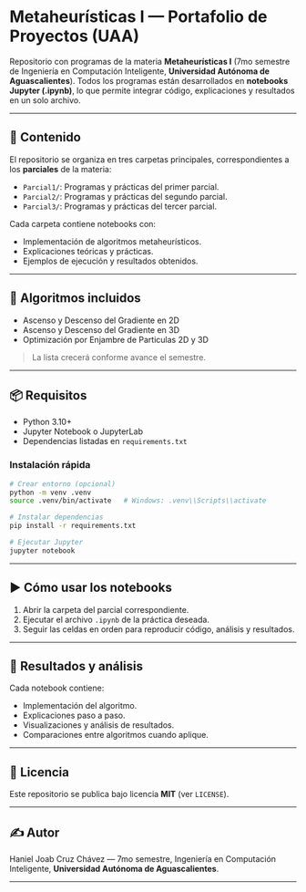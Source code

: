 # Metaheurísticas I — Portafolio de Proyectos (UAA)

Repositorio con programas de la materia **Metaheurísticas I** (7mo semestre de Ingeniería en Computación Inteligente, **Universidad Autónoma de Aguascalientes**). Todos los programas están desarrollados en **notebooks Jupyter (.ipynb)**, lo que permite integrar código, explicaciones y resultados en un solo archivo.

---

## 🚀 Contenido

El repositorio se organiza en tres carpetas principales, correspondientes a los **parciales** de la materia:

* `Parcial1/`: Programas y prácticas del primer parcial.
* `Parcial2/`: Programas y prácticas del segundo parcial.
* `Parcial3/`: Programas y prácticas del tercer parcial.

Cada carpeta contiene notebooks con:

* Implementación de algoritmos metaheurísticos.
* Explicaciones teóricas y prácticas.
* Ejemplos de ejecución y resultados obtenidos.

---

## 🧠 Algoritmos incluidos

* Ascenso y Descenso del Gradiente en 2D
* Ascenso y Descenso del Gradiente en 3D
* Optimización por Enjambre de Particulas 2D y 3D

> La lista crecerá conforme avance el semestre.

---

## 📦 Requisitos

* Python 3.10+
* Jupyter Notebook o JupyterLab
* Dependencias listadas en `requirements.txt`

### Instalación rápida

```bash
# Crear entorno (opcional)
python -m venv .venv
source .venv/bin/activate   # Windows: .venv\\Scripts\\activate

# Instalar dependencias
pip install -r requirements.txt

# Ejecutar Jupyter
jupyter notebook
```

---

## ▶️ Cómo usar los notebooks

1. Abrir la carpeta del parcial correspondiente.
2. Ejecutar el archivo `.ipynb` de la práctica deseada.
3. Seguir las celdas en orden para reproducir código, análisis y resultados.

---

## 🧪 Resultados y análisis

Cada notebook contiene:

* Implementación del algoritmo.
* Explicaciones paso a paso.
* Visualizaciones y análisis de resultados.
* Comparaciones entre algoritmos cuando aplique.

---

## 🧾 Licencia

Este repositorio se publica bajo licencia **MIT** (ver `LICENSE`).

---

## ✍️ Autor

Haniel Joab Cruz Chávez — 7mo semestre, Ingeniería en Computación Inteligente, **Universidad Autónoma de Aguascalientes**.

---
